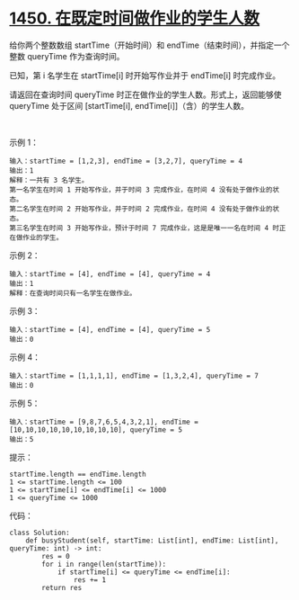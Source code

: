 # [1450. 在既定时间做作业的学生人数](https://leetcode.cn/problems/number-of-students-doing-homework-at-a-given-time/)

给你两个整数数组 startTime（开始时间）和 endTime（结束时间），并指定一个整数 queryTime 作为查询时间。

已知，第 i 名学生在 startTime[i] 时开始写作业并于 endTime[i] 时完成作业。

请返回在查询时间 queryTime 时正在做作业的学生人数。形式上，返回能够使 queryTime 处于区间 [startTime[i], endTime[i]]（含）的学生人数。

 

示例 1：
```
输入：startTime = [1,2,3], endTime = [3,2,7], queryTime = 4
输出：1
解释：一共有 3 名学生。
第一名学生在时间 1 开始写作业，并于时间 3 完成作业，在时间 4 没有处于做作业的状态。
第二名学生在时间 2 开始写作业，并于时间 2 完成作业，在时间 4 没有处于做作业的状态。
第三名学生在时间 3 开始写作业，预计于时间 7 完成作业，这是是唯一一名在时间 4 时正在做作业的学生。
```
示例 2：
```
输入：startTime = [4], endTime = [4], queryTime = 4
输出：1
解释：在查询时间只有一名学生在做作业。
```
示例 3：
```
输入：startTime = [4], endTime = [4], queryTime = 5
输出：0
```
示例 4：
```
输入：startTime = [1,1,1,1], endTime = [1,3,2,4], queryTime = 7
输出：0
```
示例 5：
```
输入：startTime = [9,8,7,6,5,4,3,2,1], endTime = [10,10,10,10,10,10,10,10,10], queryTime = 5
输出：5
```

提示：
```
startTime.length == endTime.length
1 <= startTime.length <= 100
1 <= startTime[i] <= endTime[i] <= 1000
1 <= queryTime <= 1000
```

代码：
```python3
class Solution:
    def busyStudent(self, startTime: List[int], endTime: List[int], queryTime: int) -> int:
        res = 0
        for i in range(len(startTime)):
            if startTime[i] <= queryTime <= endTime[i]:
                res += 1
        return res
```